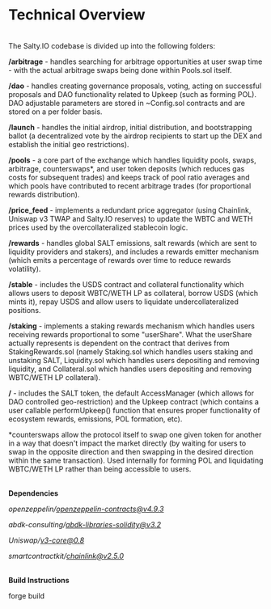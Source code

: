 # Technical Overview
\
The Salty.IO codebase is divided up into the following folders:

**/arbitrage** - handles searching for arbitrage opportunities at user swap time - with the actual arbitrage swaps being done within Pools.sol itself.

**/dao** - handles creating governance proposals, voting, acting on successful proposals and DAO functionality related to Upkeep (such as forming POL). DAO adjustable parameters are stored in ~Config.sol contracts and are stored on a per folder basis.

**/launch** - handles the initial airdrop, initial distribution, and bootstrapping ballot (a decentralized vote by the airdrop recipients to start up the DEX and establish the initial geo restrictions).

**/pools** - a core part of the exchange which handles liquidity pools, swaps, arbitrage, counterswaps*, and user token deposits (which reduces gas costs for subsequent trades) and keeps track of pool ratio averages and which pools have contributed to recent arbitrage trades (for proportional rewards distribution).

**/price_feed** - implements a redundant price aggregator (using Chainlink, Uniswap v3 TWAP and Salty.IO reserves) to update the WBTC and WETH prices used by the overcollateralized stablecoin logic.

**/rewards** - handles global SALT emissions, salt rewards (which are sent to liquidity providers and stakers), and includes a rewards emitter mechanism (which emits a percentage of rewards over time to reduce rewards volatility).

**/stable** - includes the USDS contract and collateral functionality which allows users to deposit WBTC/WETH LP as collateral, borrow USDS (which mints it), repay USDS and allow users to liquidate undercollateralized positions.

**/staking** - implements a staking rewards mechanism which handles users receiving rewards proportional to some "userShare". What the userShare actually represents is dependent on the contract that derives from StakingRewards.sol (namely Staking.sol which handles users staking and unstaking SALT, Liquidity.sol which handles users depositing and removing liquidity, and Collateral.sol which handles users depositing and removing WBTC/WETH LP collateral).

**/** - includes the SALT token, the default AccessManager (which allows for DAO controlled geo-restriction) and the Upkeep contract (which contains a user callable performUpkeep() function that ensures proper functionality of ecosystem rewards, emissions, POL formation, etc).

*counterswaps allow the protocol itself to swap one given token for another in a way that doesn't impact the market directly (by waiting for users to swap in the opposite direction and then swapping in the desired direction within the same transaction). Used internally for forming POL and liquidating WBTC/WETH LP rather than being accessible to users.

\
**Dependencies**

*openzeppelin/openzeppelin-contracts@v4.9.3*

*abdk-consulting/abdk-libraries-solidity@v3.2*

*Uniswap/v3-core@0.8*

*smartcontractkit/chainlink@v2.5.0*

\
**Build Instructions**

forge build
